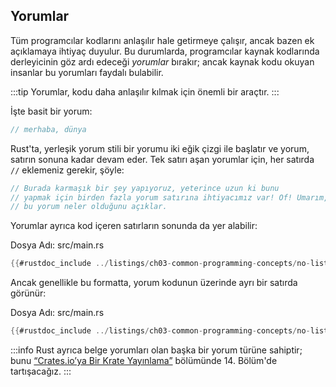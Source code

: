 ## Yorumlar

Tüm programcılar kodlarını anlaşılır hale getirmeye çalışır, ancak bazen ek açıklamaya ihtiyaç duyulur. Bu durumlarda, programcılar kaynak kodlarında derleyicinin göz ardı edeceği *yorumlar* bırakır; ancak kaynak kodu okuyan insanlar bu yorumları faydalı bulabilir.

:::tip
Yorumlar, kodu daha anlaşılır kılmak için önemli bir araçtır. 
:::

İşte basit bir yorum:

```rust
// merhaba, dünya
```

Rust'ta, yerleşik yorum stili bir yorumu iki eğik çizgi ile başlatır ve yorum, satırın sonuna kadar devam eder. Tek satırı aşan yorumlar için, her satırda `//` eklemeniz gerekir, şöyle:

```rust
// Burada karmaşık bir şey yapıyoruz, yeterince uzun ki bunu
// yapmak için birden fazla yorum satırına ihtiyacımız var! Of! Umarım,
// bu yorum neler olduğunu açıklar.
```

Yorumlar ayrıca kod içeren satırların sonunda da yer alabilir:

Dosya Adı: src/main.rs

```rust
{{#rustdoc_include ../listings/ch03-common-programming-concepts/no-listing-24-comments-end-of-line/src/main.rs}}
```

Ancak genellikle bu formatta, yorum kodunun üzerinde ayrı bir satırda görünür:

Dosya Adı: src/main.rs

```rust
{{#rustdoc_include ../listings/ch03-common-programming-concepts/no-listing-25-comments-above-line/src/main.rs}}
```

:::info
Rust ayrıca belge yorumları olan başka bir yorum türüne sahiptir; bunu [“Crates.io’ya Bir Krate Yayınlama”][publishing] bölümünde 14. Bölüm'de tartışacağız.
:::

[publishing]: ch14-02-publishing-to-crates-io.html